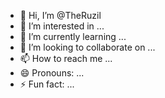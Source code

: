 - 👋 Hi, I’m @TheRuzil
- 👀 I’m interested in ...
- 🌱 I’m currently learning ...
- 💞️ I’m looking to collaborate on ...
- 📫 How to reach me ...
- 😄 Pronouns: ...
- ⚡ Fun fact: ...

<!---
TheRuzil/TheRuzil is a ✨ special ✨ repository because its `README.md` (this file) appears on your GitHub profile.
You can click the Preview link to take a look at your changes.
--->
